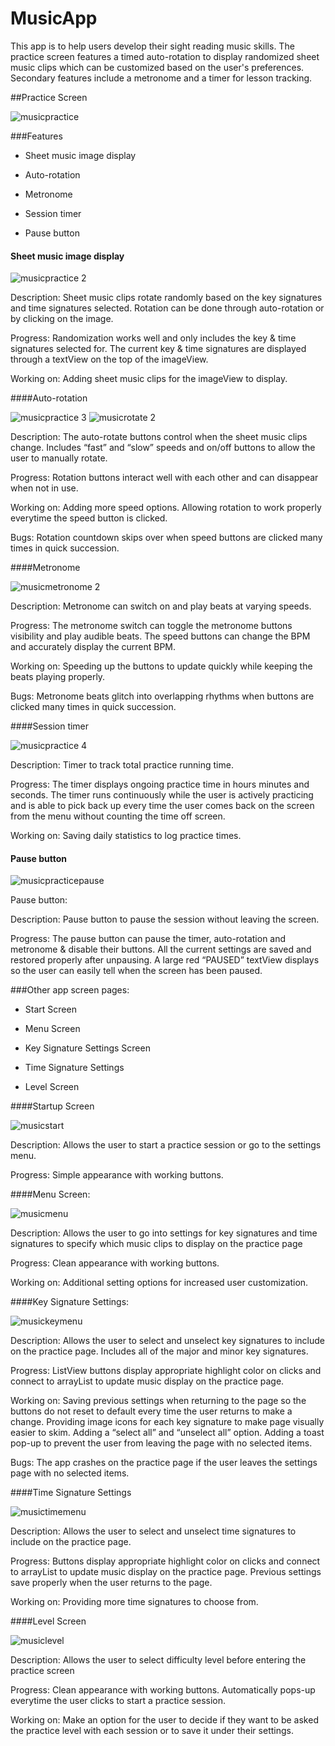 # MusicApp

This app is to help users develop their sight reading music skills. The practice screen features a timed auto-rotation to display randomized sheet music clips which can be customized based on the user's preferences. Secondary features include a metronome and a timer for lesson tracking.

##Practice Screen

![musicpractice](https://cloud.githubusercontent.com/assets/25094066/22000576/c500a25c-dbf4-11e6-99ed-5bcf7c1876ae.png)

###Features

* Sheet music image display

* Auto-rotation

* Metronome

* Session timer

* Pause button

#### Sheet music image display

![musicpractice 2](https://cloud.githubusercontent.com/assets/25094066/22001210/5f3040a0-dbf8-11e6-8e40-f8f142706e08.png)

Description:  Sheet music clips rotate randomly based on the key signatures and time signatures selected.  Rotation can be done through auto-rotation or by clicking on the image.

Progress: Randomization works well and only includes the key & time signatures selected for.  The current key & time signatures are displayed through a textView on the top of the imageView.  

Working on: Adding sheet music clips for the imageView to display.


####Auto-rotation

![musicpractice 3](https://cloud.githubusercontent.com/assets/25094066/22001243/87359974-dbf8-11e6-8980-683141fd79bb.png)
![musicrotate 2](https://cloud.githubusercontent.com/assets/25094066/22001268/b1394978-dbf8-11e6-8808-8a93f0305eec.png)

Description: The auto-rotate buttons control when the sheet music clips change.   Includes  “fast” and “slow” speeds and on/off buttons to allow the user to manually rotate.

Progress:  Rotation buttons interact well with each other and can disappear when not in use.

Working on:  Adding more speed options.  Allowing rotation to work properly everytime the speed button is clicked.

Bugs: Rotation countdown skips over when speed buttons are clicked many times in quick succession. 


####Metronome

![musicmetronome 2](https://cloud.githubusercontent.com/assets/25094066/22001230/7698aac0-dbf8-11e6-919d-356c13c0feb0.png)

Description: Metronome can switch on and play beats at varying speeds.

Progress:  The metronome switch can toggle the metronome buttons visibility and play audible beats.  The speed buttons can change the BPM and accurately display the current BPM.

Working on:  Speeding up the buttons to update quickly while keeping the beats playing properly. 

Bugs: Metronome beats glitch into overlapping rhythms when buttons are clicked many times in quick succession. 

####Session timer

![musicpractice 4](https://cloud.githubusercontent.com/assets/25094066/22001246/9468a294-dbf8-11e6-8301-ee7538e16ee7.png)

Description: Timer to track total practice running time.

Progress:  The timer displays ongoing practice time in hours minutes and seconds.  The timer runs continuously while the user is actively practicing and is able to pick back up every time the user comes back on the screen from the menu without counting the time off screen.

Working on:  Saving daily statistics to log practice times.

#### Pause button

![musicpracticepause](https://cloud.githubusercontent.com/assets/25094066/22001263/a6886a72-dbf8-11e6-921b-b8824652b022.png)

Pause button:

Description: Pause button to pause the session without leaving the screen.

Progress:  The pause button can pause the timer, auto-rotation and metronome & disable their buttons.  All the current settings are saved and restored properly after unpausing.  A large red “PAUSED” textView displays so the user can easily tell when the screen has been paused.

###Other app screen pages:

* Start Screen

* Menu Screen

* Key Signature Settings Screen

* Time Signature Settings

* Level Screen

####Startup Screen

![musicstart](https://cloud.githubusercontent.com/assets/25094066/22001914/cf7b671e-dbfc-11e6-98d5-59c0a126b4f1.png)

Description: Allows the user to start a practice session or go to the settings menu.

Progress: Simple appearance with working buttons.

####Menu Screen:

![musicmenu](https://cloud.githubusercontent.com/assets/25094066/22001904/befec17e-dbfc-11e6-89bf-6eeccaf8d82e.png)

Description: Allows the user to go into settings for key signatures and time signatures to specify which music clips to display on the practice page

Progress: Clean appearance with working buttons.

Working on: Additional setting options for increased user customization.

####Key Signature Settings:

![musickeymenu](https://cloud.githubusercontent.com/assets/25094066/22001896/b68713c0-dbfc-11e6-8f98-24fb8a0ab64c.png)

Description: Allows the user to select and unselect key signatures to include on the practice page.  Includes all of the major and minor key signatures. 

Progress: ListView  buttons display appropriate highlight color on clicks and connect to arrayList to update music display on the practice page.  

Working on: Saving previous settings when returning to the page so the buttons do not reset to default every time the user returns to make a change.  Providing image icons for each key signature to make page visually easier to skim.  Adding a “select all” and “unselect all” option.  Adding a toast pop-up to prevent the user from leaving the page with no selected items.

Bugs: The app crashes on the practice page if the user leaves the settings page with no selected items.

####Time Signature Settings

![musictimemenu](https://cloud.githubusercontent.com/assets/25094066/22001919/d5dd022a-dbfc-11e6-8d0a-6ecec956b16b.png)

Description: Allows the user to select and unselect time signatures to include on the practice page.

Progress: Buttons display appropriate highlight color on clicks and connect to arrayList to update music display on the practice page.  Previous settings save properly when the user returns to the page.

Working on: Providing more time signatures to choose from.

####Level Screen

![musiclevel](https://cloud.githubusercontent.com/assets/25094066/22001901/bb07dd12-dbfc-11e6-8e34-2f6bd79cb674.png)

Description: Allows the user to select difficulty level before entering the practice screen

Progress: Clean appearance with working buttons.  Automatically pops-up everytime the user clicks to start a practice session.

Working on: Make an option for the user to decide if they want to be asked the practice level with each session or to save it under their settings.


